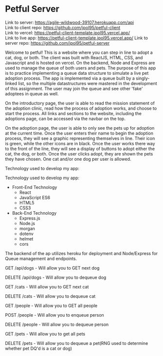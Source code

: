 # Petful Server

Link to server: https://agile-wildwood-39107.herokuapp.com/api <br />
Link to client repo: https://github.com/jpol95/petful-client <br />
Link to vercel: https://petful-client-template.jpol95.vercel.app/ <br />
Link to live app: https://petful-client-template.jpol95.vercel.app/
Link to server repo: https://github.com/jpol95/petful-server

Welcome to petful! This is a website where you can step in line to adopt a cat, dog, or both. The client was built with ReactJS, HTML, CSS, and Javascript and is hosted on vercel. On the backend, Node and Express are used to manage the queue of both users and pets. The purpose of this app is to practice implementing a queue data structure to simulate a live pet adoption process. The app is implemented via a queue built by a singly-linked list, so the multiple datastructures were mastered in the development of this assignment. The user may join the queue and see other 'fake' adoptees in queue as well.

On the introductory page, the user is able to read the mission statement of the adoption clinic, read how the process of adoption works, and choose to start the process. All links and sections to the website, including the adoptions page, can be accessed via the navbar on the top.

On the adoption page, the user is able to only see the pets up for adoption at the current time. Once the user enters their name to begin the adoption process, they will see a graphic representing themselves in line. Their icon is green, while the other icons are in black. Once the user works there way to the front of the line, they will see a display of buttons to adopt either the cat, the dog, or both. Once the user clicks adopt, they are shown the pets they have chosen. One cat and/or one dog per user is allowed.

Technology used to develop my app:

Technology used to develop my app: 
+ Front-End Technology
  + React
  + JavaScript ES6
  + HTML5
  + CSS3
+ Back-End Technology
  + Express.js
  + Node.js
  + morgan
  + dotenv
  + helmet
  + cors


The backend of the ap utilizes heroku for deployment and Node/Express for Queue management and endpoints. 

GET /api/dogs - Will allow you to GET next dog

DELETE /api/dogs - Will allow you to dequeue dog

GET /cats - Will allow you to GET next cat

DELETE /cats - Will allow you to dequeue cat

GET /people - Will allow you to GET all people

POST /people - Will allow you to enqueue person

DELETE /people - Will allow you to dequeue person

GET /pets - Will allow you to get all pets 

DELETE /pets - Will allow you to dequeue a pet(RNG used to determine whether pet DQ'd is a cat or dog)
